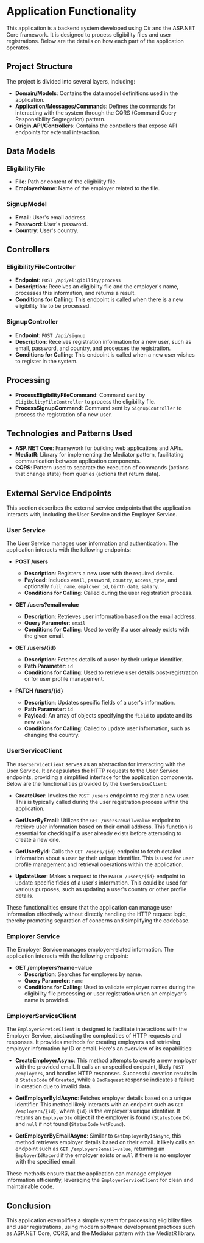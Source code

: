 # Application Functionality

This application is a backend system developed using C# and the ASP.NET Core framework. It is designed to process eligibility files and user registrations. Below are the details on how each part of the application operates.

## Project Structure

The project is divided into several layers, including:

- **Domain/Models**: Contains the data model definitions used in the application.
- **Application/Messages/Commands**: Defines the commands for interacting with the system through the CQRS (Command Query Responsibility Segregation) pattern.
- **Origin.API/Controllers**: Contains the controllers that expose API endpoints for external interaction.

## Data Models

### EligibilityFile

- **File**: Path or content of the eligibility file.
- **EmployerName**: Name of the employer related to the file.

### SignupModel

- **Email**: User's email address.
- **Password**: User's password.
- **Country**: User's country.

## Controllers

### EligibilityFileController

- **Endpoint**: `POST /api/eligibility/process`
- **Description**: Receives an eligibility file and the employer's name, processes this information, and returns a result.
- **Conditions for Calling**: This endpoint is called when there is a new eligibility file to be processed.

### SignupController

- **Endpoint**: `POST /api/signup`
- **Description**: Receives registration information for a new user, such as email, password, and country, and processes the registration.
- **Conditions for Calling**: This endpoint is called when a new user wishes to register in the system.

## Processing

- **ProcessEligibilityFileCommand**: Command sent by `EligibilityFileController` to process the eligibility file.
- **ProcessSignupCommand**: Command sent by `SignupController` to process the registration of a new user.

## Technologies and Patterns Used

- **ASP.NET Core**: Framework for building web applications and APIs.
- **MediatR**: Library for implementing the Mediator pattern, facilitating communication between application components.
- **CQRS**: Pattern used to separate the execution of commands (actions that change state) from queries (actions that return data).

## External Service Endpoints

This section describes the external service endpoints that the application interacts with, including the User Service and the Employer Service.

### User Service

The User Service manages user information and authentication. The application interacts with the following endpoints:

- **POST /users**
    - **Description**: Registers a new user with the required details.
    - **Payload**: Includes `email`, `password`, `country`, `access_type`, and optionally `full_name`, `employer_id`, `birth_date`, `salary`.
    - **Conditions for Calling**: Called during the user registration process.

- **GET /users?email=value**
    - **Description**: Retrieves user information based on the email address.
    - **Query Parameter**: `email`
    - **Conditions for Calling**: Used to verify if a user already exists with the given email.

- **GET /users/{id}**
    - **Description**: Fetches details of a user by their unique identifier.
    - **Path Parameter**: `id`
    - **Conditions for Calling**: Used to retrieve user details post-registration or for user profile management.

- **PATCH /users/{id}**
    - **Description**: Updates specific fields of a user's information.
    - **Path Parameter**: `id`
    - **Payload**: An array of objects specifying the `field` to update and its new `value`.
    - **Conditions for Calling**: Called to update user information, such as changing the country.
### UserServiceClient

The `UserServiceClient` serves as an abstraction for interacting with the User Service. It encapsulates the HTTP requests to the User Service endpoints, providing a simplified interface for the application components. Below are the functionalities provided by the `UserServiceClient`:

- **CreateUser**: Invokes the `POST /users` endpoint to register a new user. This is typically called during the user registration process within the application.

- **GetUserByEmail**: Utilizes the `GET /users?email=value` endpoint to retrieve user information based on their email address. This function is essential for checking if a user already exists before attempting to create a new one.

- **GetUserById**: Calls the `GET /users/{id}` endpoint to fetch detailed information about a user by their unique identifier. This is used for user profile management and retrieval operations within the application.

- **UpdateUser**: Makes a request to the `PATCH /users/{id}` endpoint to update specific fields of a user's information. This could be used for various purposes, such as updating a user's country or other profile details.

These functionalities ensure that the application can manage user information effectively without directly handling the HTTP request logic, thereby promoting separation of concerns and simplifying the codebase.
### Employer Service

The Employer Service manages employer-related information. The application interacts with the following endpoint:

- **GET /employers?name=value**
    - **Description**: Searches for employers by name.
    - **Query Parameter**: `name`
    - **Conditions for Calling**: Used to validate employer names during the eligibility file processing or user registration when an employer's name is provided.
### EmployerServiceClient

The `EmployerServiceClient` is designed to facilitate interactions with the Employer Service, abstracting the complexities of HTTP requests and responses. It provides methods for creating employers and retrieving employer information by ID or email. Here's an overview of its capabilities:

- **CreateEmployerAsync**: This method attempts to create a new employer with the provided email. It calls an unspecified endpoint, likely `POST /employers`, and handles HTTP responses. Successful creation results in a `StatusCode` of `Created`, while a `BadRequest` response indicates a failure in creation due to invalid data.

- **GetEmployerByIdAsync**: Fetches employer details based on a unique identifier. This method likely interacts with an endpoint such as `GET /employers/{id}`, where `{id}` is the employer's unique identifier. It returns an `EmployerDto` object if the employer is found (`StatusCode` `OK`), and `null` if not found (`StatusCode` `NotFound`).

- **GetEmployerByEmailAsync**: Similar to `GetEmployerByIdAsync`, this method retrieves employer details based on their email. It likely calls an endpoint such as `GET /employers?email=value`, returning an `EmployerIdRecord` if the employer exists or `null` if there is no employer with the specified email.

These methods ensure that the application can manage employer information efficiently, leveraging the `EmployerServiceClient` for clean and maintainable code.
## Conclusion

This application exemplifies a simple system for processing eligibility files and user registrations, using modern software development practices such as ASP.NET Core, CQRS, and the Mediator pattern with the MediatR library.